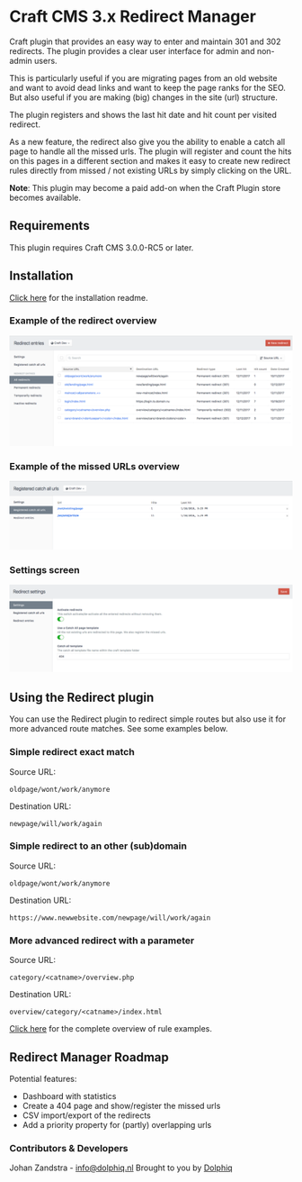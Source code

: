 # Craft CMS 3.x Redirect Manager

Craft plugin that provides an easy way to enter and maintain 301 and 302 redirects. The plugin provides a clear user interface for admin and non-admin users.

This is particularly useful if you are migrating pages from an old website and want to avoid dead links and want to keep the page ranks for the SEO. But also useful if you are making (big) changes in the site (url) structure.

The plugin registers and shows the last hit date and hit count per visited redirect.

As a new feature, the redirect also give you the ability to enable a catch all page to handle all the missed urls. The plugin will register and count the hits on this pages in a different section and makes it easy to create new redirect rules directly from missed / not existing URLs by simply clicking on the URL.

**Note**: This plugin may become a paid add-on when the Craft Plugin store becomes available.

## Requirements
This plugin requires Craft CMS 3.0.0-RC5 or later.

## Installation

[Click here](INSTALL.md) for the installation readme.

### Example of the redirect overview
![Screenshot](resources/screenshots/redirects_overview_example_rc5.png)

### Example of the missed URLs overview
![Screenshot](resources/screenshots/catchall_overview_example_rc5.png)

### Settings screen
![Screenshot](resources/screenshots/settings_overview_example_rc5.png)


## Using the Redirect plugin

You can use the Redirect plugin to redirect simple routes but also use it for more advanced route matches. See some examples below.

### Simple redirect exact match
Source URL:
```
oldpage/wont/work/anymore
```
Destination URL:
```
newpage/will/work/again
```

### Simple redirect to an other (sub)domain
Source URL:
```
oldpage/wont/work/anymore
```
Destination URL:
```
https://www.newwebsite.com/newpage/will/work/again
```

### More advanced redirect with a parameter
Source URL:
```
category/<catname>/overview.php
```
Destination URL:
```
overview/category/<catname>/index.html
```
[Click here](RULES.md) for the complete overview of rule examples.

## Redirect Manager Roadmap

Potential features:

* Dashboard with statistics
* Create a 404 page and show/register the missed urls
* CSV import/export of the redirects
* Add a priority property for (partly) overlapping urls


### Contributors & Developers
Johan Zandstra - info@dolphiq.nl
Brought to you by [Dolphiq](https://dolphiq.nl)
